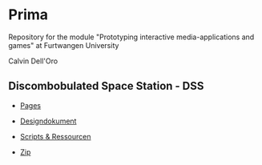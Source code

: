 # Prima
Repository for the module "Prototyping interactive media-applications and games" at Furtwangen University

Calvin Dell'Oro




## Discombobulated Space Station - DSS

- [Pages](https://jirkadelloro.github.io/Prima/)

- [Designdokument](https://jirkadelloro.github.io/Prima/)

- [Scripts & Ressourcen](https://jirkadelloro.github.io/Prima/)

- [Zip](https://jirkadelloro.github.io/Prima/)